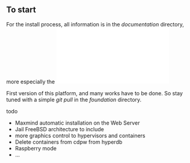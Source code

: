 ## To start

For the install process, all information is in the *documentation* directory, more especially the ![doc](/documentation/install_doc.md)

First version of this platform, and many works have to be done. So stay tuned with a simple *git pull* in the *foundation* directory.

todo
- Maxmind automatic installation on the Web Server
- Jail FreeBSD architecture to include
- more graphics control to hypervisors and containers
- Delete containers from cdpw from hyperdb
- Raspberry mode
- ...
